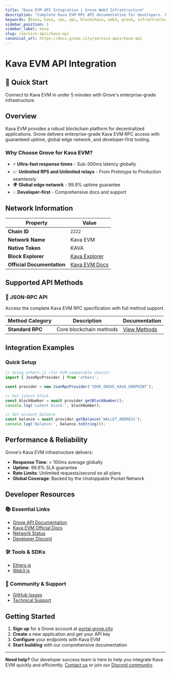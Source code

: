 ```yaml
---
title: "Kava EVM API Integration | Grove Web3 Infrastructure"
description: "Complete Kava EVM RPC API documentation for developers. Fast, reliable Kava EVM blockchain access with Grove's enterprise infrastructure. Get started in minutes."
keywords: [kava, kava, rpc, api, blockchain, web3, grove, infrastructure, developers, integration]
sidebar_position: 1
sidebar_label: kava
slug: /service-apis/kava-api
canonical_url: https://docs.grove.city/service-apis/kava-api
---
```


# Kava EVM API Integration

<div style={{background: "linear-gradient(135deg, #ff564f 0%, #ff9500 100%)", color: "white", padding: "1.5rem", borderRadius: "8px", margin: "1rem 0"}}>
  <h2 style={{color: "white", marginTop: 0}}>🚀 Quick Start</h2>
  <p style={{marginBottom: 0, fontSize: "1.1rem"}}>Connect to Kava EVM in under 5 minutes with Grove's enterprise-grade infrastructure.</p>
</div>

## Overview

Kava EVM provides a robust blockchain platform for decentralized applications. Grove delivers enterprise-grade Kava EVM RPC access with guaranteed uptime, global edge network, and developer-first tooling.

### Why Choose Grove for Kava EVM?

- ⚡ **Ultra-fast response times** - Sub-300ms latency globally
- 📈 **Unlimited RPS and Unlimited relays** - From Prototype to Production seamlessly
- 🌍 **Global edge network** - 99.9% uptime guarantee
- 💡 **Developer-first** - Comprehensive docs and support

## Network Information

| Property | Value |
|----------|-------|
| **Chain ID** | `2222` |
| **Network Name** | Kava EVM |
| **Native Token** | KAVA |
| **Block Explorer** | [Kava Explorer](https://kavascan.com) |
| **Official Documentation** | [Kava EVM Docs](https://docs.kava.io/) |

## Supported API Methods

### 🔌 JSON-RPC API
Access the complete Kava EVM RPC specification with full method support.

| Method Category | Description | Documentation |
|-----------------|-------------|---------------|
| **Standard RPC** | Core blockchain methods | [View Methods](../grove-api/api-definition/definition#json-rpc-supported-methods) |

## Integration Examples

### Quick Setup

```javascript
// Using ethers.js (for EVM-compatible chains)
import { JsonRpcProvider } from 'ethers';

const provider = new JsonRpcProvider('YOUR_GROVE_KAVA_ENDPOINT');

// Get latest block
const blockNumber = await provider.getBlockNumber();
console.log('Latest block:', blockNumber);

// Get account balance
const balance = await provider.getBalance('WALLET_ADDRESS');
console.log('Balance:', balance.toString());
```

## Performance & Reliability

Grove's Kava EVM infrastructure delivers:

- **Response Time**: < 100ms average globally
- **Uptime**: 99.9% SLA guarantee  
- **Rate Limits**: Unlimited requests/second on all plans
- **Global Coverage**: Backed by the Unstoppable Pocket Network

## Developer Resources

### 📚 Essential Links
- [Grove API Documentation](../grove-api/overview/grove-api)
- [Kava EVM Official Docs](https://docs.kava.io/)
- [Network Status](https://status.grove.city)
- [Developer Discord](https://discord.gg/build-with-grove)

### 🛠️ Tools & SDKs
- [Ethers.js](https://docs.ethers.io/)
- [Web3.js](https://web3js.readthedocs.io/)

### 💬 Community & Support
- [GitHub Issues](https://github.com/buildwithgrove/path)  
- [Technical Support](https://discord.com/channels/824324475256438814/1150805396085293106)

## Getting Started

1. **Sign up** for a Grove account at [portal.grove.city](https://portal.grove.city)
2. **Create** a new application and get your API key
3. **Configure** your endpoints with Kava EVM
4. **Start building** with our comprehensive documentation

---

<div style={{background: "#f8f9fa", padding: "1rem", borderLeft: "4px solid #007bff", margin: "1rem 0"}}>
  <strong>Need help?</strong> Our developer success team is here to help you integrate Kava EVM quickly and efficiently. <a href="mailto:portal@grove.city">Contact us</a> or join our <a href="https://discord.gg/build-with-grove">Discord community</a>.
</div>

